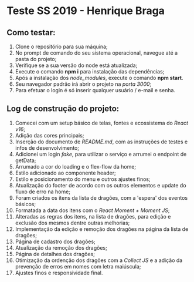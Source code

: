 # Teste SS 2019 - Henrique Braga

## Como testar:

1. Clone o repositório para sua máquina;
2. No prompt de comando do seu sistema operacional, navegue até a pasta do projeto;
3. Verifique se a sua versão do node está atualizada;
4. Execute o comando **npm i** para instalação das dependências;
5. Após a instalação dos *node_modules*, execute o comando **npm start**. 
6. Seu navegador padrão irá abrir o projeto na *porta 3000*;
7. Para efetuar o login é só inserir qualquer usuário / e-mail e senha.

## Log de construção do projeto:

1. Comecei com um setup básico de telas, fontes e ecossistema do *React v16*; 
2. Adição das cores principais;
3. Inserção do documento de *README.md*, com as instruções de testes e infos de desenvolvimento;
4. Adicionei um login *fake*, para utilizar o serviço e arrumei o endpoint de getData;
5. Arrumado a cor do loading e o flex-flow da home;
6. Estilo adicionado ao componente header;
7. Estilo e posicionamento do menu e outros ajustes finos;
8. Atualização do footer de acordo com os outros elementos e update do fluxo de erro na home;
9. Foram criados os itens da lista de dragões, com a 'espera' dos eventos básicos;
10. Formatada a data dos itens com o *React Moment + Moment JS*;
11. Alteradas as regras dos itens, na lista de dragões, para edição e exclusão dos mesmos dentre outras melhorias;
12. Implementação da edição e remoção dos dragões na página da lista de dragões;
13. Página de cadastro dos dragões;
14. Atualização da remoção dos dragões;
15. Página de detalhes dos dragões;
16. Otimização da ordenção dos dragões com a *Collect JS* e a adição da prevenção de erros em nomes com letra maiúscula;
17. Ajustes finos e responsividade final.
